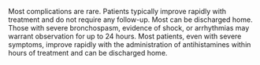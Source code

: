 Most complications are rare. Patients typically improve rapidly with treatment and do not require any follow-up. Most can be discharged home. Those with severe bronchospasm, evidence of shock, or arrhythmias may warrant observation for up to 24 hours. Most patients, even with severe symptoms, improve rapidly with the administration of antihistamines within hours of treatment and can be discharged home.
